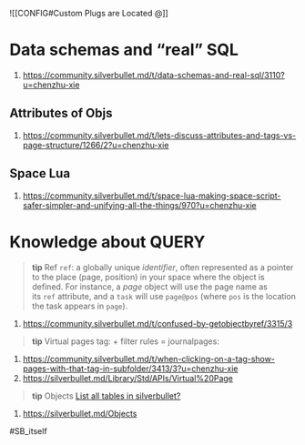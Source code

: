 ![[CONFIG#Custom Plugs are Located @]]

# Data schemas and “real” SQL

1. https://community.silverbullet.md/t/data-schemas-and-real-sql/3110?u=chenzhu-xie

## Attributes of Objs

1. https://community.silverbullet.md/t/lets-discuss-attributes-and-tags-vs-page-structure/1266/2?u=chenzhu-xie

## Space Lua

1. https://community.silverbullet.md/t/space-lua-making-space-script-safer-simpler-and-unifying-all-the-things/970?u=chenzhu-xie



# Knowledge about QUERY

> **tip** Ref
> `ref`: a globally unique *identifier*, often represented as a pointer to the place (page, position) in your space where the object is defined. For instance, a *page* object will use the page name as its `ref` attribute, and a `task` will use `page@pos` (where `pos` is the location the task appears in `page`).

1. https://community.silverbullet.md/t/confused-by-getobjectbyref/3315/3

> **tip** Virtual pages
> tag:<tagname> + filter rules = journalpages:<tagname>

1. https://community.silverbullet.md/t/when-clicking-on-a-tag-show-pages-with-that-tag-in-subfolder/3413/3?u=chenzhu-xie
2. https://silverbullet.md/Library/Std/APIs/Virtual%20Page

> **tip** Objects
> [List all tables in silverbullet?](https://community.silverbullet.md/t/list-all-tables-in-silverbullet/3410)

1. https://silverbullet.md/Objects

#SB_itself